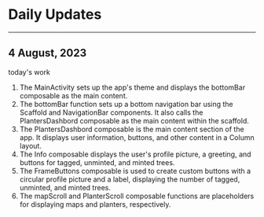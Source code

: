 <h1>Daily Updates</h1>
<hr>

<h2>4 August, 2023</h2>
<p>today's work</p>
<ol>
  <li>The MainActivity sets up the app's theme and displays the bottomBar composable as the main content.</li>
  <li>The bottomBar function sets up a bottom navigation bar using the Scaffold and NavigationBar components. It also calls the PlantersDashbord composable as the main content within the scaffold.</li>
  <li>The PlantersDashbord composable is the main content section of the app. It displays user information, buttons, and other content in a Column layout.</li>
  <li>The Info composable displays the user's profile picture, a greeting, and buttons for tagged, unminted, and minted trees.</li>
  <li>The FrameButtons composable is used to create custom buttons with a circular profile picture and a label, displaying the number of tagged, unminted, and minted trees.</li>
  <li>The mapScroll and PlanterScroll composable functions are placeholders for displaying maps and planters, respectively.</li>
</ol>
